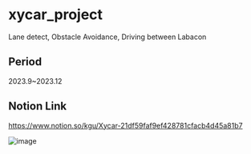 # xycar_project

Lane detect, Obstacle Avoidance, Driving between Labacon

## Period
2023.9~2023.12

## Notion Link
https://www.notion.so/kgu/Xycar-21df59faf9ef428781cfacb4d45a81b7

![image](https://github.com/beanwork/xycar/assets/146153568/f47a64b8-75df-49d4-869d-ef9b1bd4dc1f)
